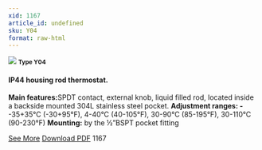 ```yaml
---
xid: 1167
article_id: undefined
sku: Y04
format: raw-html
---
```

 <img src="./1167/Y04.jpg" class="card-imgs mb-2">
 <small class="text-grey mb-2"><b>Type Y04</b> </small>
 <h4>IP44 housing rod thermostat.</h4>
 <p><b>Main features:</b>SPDT contact, external knob, liquid filled rod, located inside a backside mounted 304L stainless steel pocket.
 <b>Adjustment ranges: -</b>-35+35&#xB0;C (-30+95&#xB0;F), 4-40&#xB0;C (40-105&#xB0;F), 30-90&#xB0;C (85-195&#xB0;F), 30-110&#xB0;C (90-230&#xB0;F)
 <b>Mounting:</b> by the &#xBD;&#x201D;BSPT pocket fitting</p>
 <div class="btns">
 <a href="../en/ip44-housing-rod-thermostat-y04.html" class="btn-red">See More</a>
 <a href="../en/pdf/1-21IP44 bulb and capillary thermostat20130606.pdf" target="_blank" class="btn-red">Download PDF</a>
 <!-- <a href="http://www.ultimheat.com/cat2.html" class="access-link" target="_blank"> Access full catalogue <i class="fa fa-external-link" aria-hidden="true"></i> </a> -->
 <span class="number-btn">1167</span>
 </div>
 